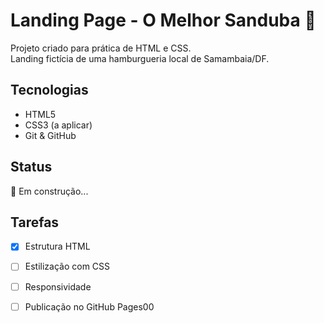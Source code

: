 # Landing Page - O Melhor Sanduba 🍔

Projeto criado para prática de HTML e CSS.  
Landing fictícia de uma hamburgueria local de Samambaia/DF.

## Tecnologias
- HTML5
- CSS3 (a aplicar)
- Git & GitHub

## Status
🚧 Em construção...

## Tarefas
- [x] Estrutura HTML
- [ ] Estilização com CSS
- [ ] Responsividade
- [ ] Publicação no GitHub Pages00

